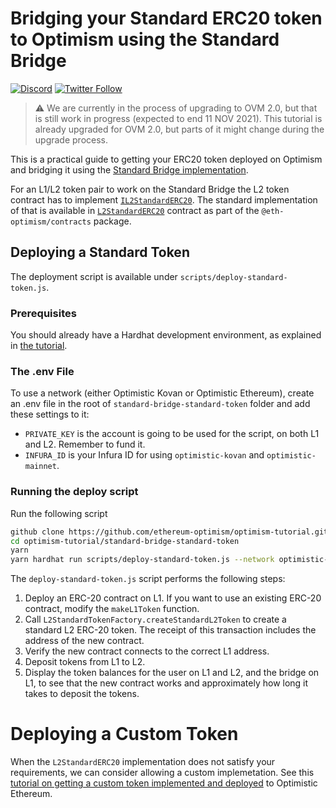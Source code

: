 # Bridging your Standard ERC20 token to Optimism using the Standard Bridge

[![Discord](https://img.shields.io/discord/667044843901681675.svg?color=768AD4&label=discord&logo=https%3A%2F%2Fdiscordapp.com%2Fassets%2F8c9701b98ad4372b58f13fd9f65f966e.svg)](https://discord.com/channels/667044843901681675)
[![Twitter Follow](https://img.shields.io/twitter/follow/optimismPBC.svg?label=optimismPBC&style=social)](https://twitter.com/optimismPBC)

> :warning: We are currently in the process of upgrading to OVM 2.0, but that
> is still work in progress (expected to end 11 NOV 2021). This tutorial is
> already upgraded for OVM 2.0, but parts of it might change during the upgrade
> process.

This is a practical guide to getting your ERC20 token deployed on Optimism and bridging it using the
[Standard Bridge implementation](https://community.optimism.io/docs/developers/bridge/standard-bridge.html).

For an L1/L2 token pair to work on the Standard Bridge the L2 token contract has to implement
[`IL2StandardERC20`](https://github.com/ethereum-optimism/optimism/blob/regenesis/0.5.0/packages/contracts/contracts/standards/IL2StandardERC20.sol). The standard implementation of that is available in
[`L2StandardERC20`](https://github.com/ethereum-optimism/optimism/blob/regenesis/0.5.0/packages/contracts/contracts/standards/L2StandardERC20.sol) contract as part of the `@eth-optimism/contracts` package.

## Deploying a Standard Token

The deployment script is available under `scripts/deploy-standard-token.js`.

### Prerequisites

You should already have a Hardhat development environment, as explained in
[the tutorial](../hardhat/README.md).

### The .env File

To use a network (either Optimistic Kovan or Optimistic Ethereum), create an .env file in the root of 
`standard-bridge-standard-token` folder and add these settings to it:

- `PRIVATE_KEY` is the account is going to be used for the script, on both L1 and L2.
  Remember to fund it.
- `INFURA_ID` is your Infura ID for using `optimistic-kovan` and `optimistic-mainnet`.

### Running the deploy script

Run the following script

```sh
github clone https://github.com/ethereum-optimism/optimism-tutorial.git
cd optimism-tutorial/standard-bridge-standard-token
yarn
yarn hardhat run scripts/deploy-standard-token.js --network optimistic-devnode
```

The `deploy-standard-token.js` script performs the following steps:

1. Deploy an ERC-20 contract on L1. If you want to use an existing ERC-20 contract, modify
   the `makeL1Token` function.
1. Call `L2StandardTokenFactory.createStandardL2Token` to create a standard L2 ERC-20 
   token. The receipt of this transaction includes the address of the new contract.
1. Verify the new contract connects to the correct L1 address.
1. Deposit tokens from L1 to L2.
1. Display the token balances for the user on L1 and L2, and the bridge on L1, to see that
   the new contract works and approximately how long it takes to deposit the tokens.



# Deploying a Custom Token

When the `L2StandardERC20` implementation does not satisfy your requirements, we can consider allowing a custom implemetation. See this [tutorial on getting a custom token implemented and deployed](../standard-bridge-custom-token/README.md) to Optimistic Ethereum.
